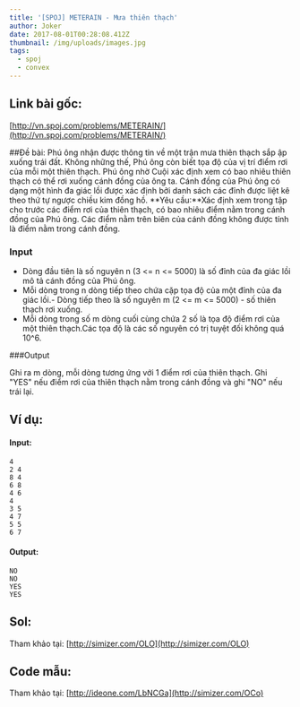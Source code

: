 ```yaml
---
title: '[SPOJ] METERAIN - Mưa thiên thạch'
author: Joker
date: 2017-08-01T00:28:08.412Z
thumbnail: /img/uploads/images.jpg
tags:
  - spoj
  - convex
---
```

## Link bài gốc:

[http://vn.spoj.com/problems/METERAIN/](http://vn.spoj.com/problems/METERAIN/)

##Đề bài: 
Phú ông nhận được thông tin về một trận mưa thiên thạch sắp ập xuống trái đất. Không những thế, Phú ông còn biết tọa độ của vị trí điểm rơi của mỗi một thiên thạch. Phú ông nhờ Cuội xác định xem có bao nhiêu thiên thạch có thể rơi xuống cánh đồng của ông ta. Cánh đồng của Phú ông có dạng một hình đa giác lồi được xác định bởi danh sách các đỉnh được liệt kê theo thứ tự ngược chiều kim đồng hồ.
**Yêu cầu:**Xác định xem trong tập cho trước các điểm rơi của thiên thạch, có bao nhiêu điểm nằm trong cánh đồng của Phú ông. Các điểm nằm trên biên của cánh đồng không được tính là điểm nằm trong cánh đồng.

### Input

- Dòng đầu tiên là số nguyên n \(3 &lt;= n &lt;= 5000\) là số đỉnh của đa giác lồi mô tả cánh đồng của Phú ông.
- Mỗi dòng trong n dòng tiếp theo chứa cặp tọa độ của một đỉnh của đa giác lồi.- Dòng tiếp theo là số nguyên m \(2 &lt;= m &lt;= 5000\) - số thiên thạch rơi xuống.
- Mỗi dòng trong số m dòng cuối cùng chứa 2 số là tọa độ điểm rơi của một thiên thạch.Các tọa độ là các số nguyên có trị tuyệt đối không quá 10^6.

###Output

Ghi ra m dòng, mỗi dòng tương ứng với 1 điểm rơi của thiên thạch. Ghi "YES" nếu điểm rơi của thiên thạch nằm trong cánh đồng và ghi "NO" nếu trái lại.

## Ví dụ:
#### Input:
```
4
2 4
8 4
6 8
4 6
4
3 5
4 7
5 5
6 7
```

#### Output:

``` 
NO
NO
YES 
YES
```

## **Sol**:
Tham khảo tại: [http://simizer.com/OLO](http://simizer.com/OLO)

## **Code mẫu:**

Tham khảo tại: [http://ideone.com/LbNCGa](http://simizer.com/OCo)







